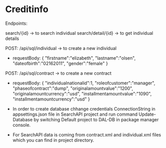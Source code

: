 # Creditinfo

Endpoints: 

search/{id} -> to search individual
search/detail/{id} -> to get individual details

POST: /api/sql/individual -> to create a new individual
- requestBody:
{
    "firstname":"elizabeth",
    "lastname":"olsen",
    "dateofbirth":"02162011",
    "gender":"female"
}


POST: /api/sql/contract -> to create a new contract
- requestBody: 
{
    "individualnationalid":1,
    "roleofcustomer":"manager",
    "phaseofcontract":"dump",
    "originalamountvalue":"1200",
    "originalamountcurrency":"usd",
    "installmentamountvalue":"1090",
    "installmentamountcurrency":"usd"
}

- In order to create database chhange credentials ConnectionString in appsettings.json file in SearchAPI project and run command Update-Database by switching 
Default project to DAL-DB in package manager console.

- For SearchAPI data is coming from contract.xml and individual.xml files which you can find in project directory.
